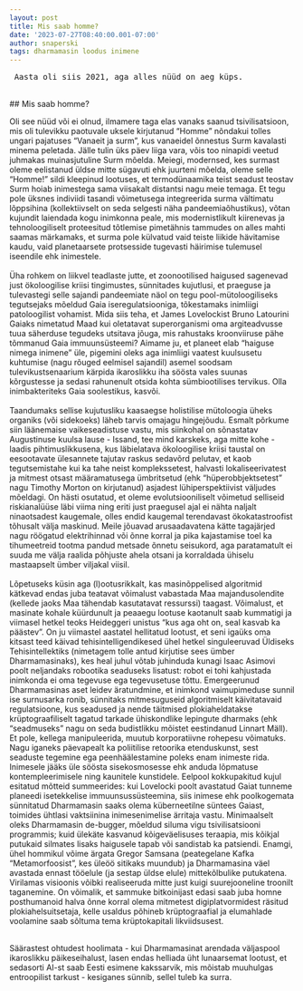 ```yaml
---
layout: post
title: Mis saab homme?
date: '2023-07-27T08:40:00.001-07:00'
author: snaperski
tags: dharmamasin loodus inimene
---
```

<pre> Aasta oli siis 2021, aga alles nüüd on aeg küps. </pre>
<br>
## Mis saab homme?

Oli see nüüd või ei olnud, ilmamere taga elas vanaks saanud tsivilisatsioon, mis
oli tulevikku paotuvale uksele kirjutanud “Homme” nõndakui tolles ungari pajatuses
“Vanaeit ja surm”, kus vanaeidel õnnestus Surm kavalasti minema peletada. Jälle tulin
üks päev liiga vara, võis too ninapidi veetud juhmakas muinasjutuline Surm mõelda.
Meiegi, modernsed, kes surmast oleme eelistanud üldse mitte sügavuti ehk juurteni
mõelda, oleme selle “Homme!” sildi kleepinud lootuses, et termodünaamika teist
seadust teostav Surm hoiab inimestega sama viisakalt distantsi nagu meie temaga.
Et tegu pole üksnes indiviidi tasandi võimetusega integreerida surma vältimatu
lõppsihina (kollektiivselt on seda selgesti näha pandeemiaõhustikus), võtan kujundit
laiendada kogu inimkonna peale, mis modernistlikult kiirenevas ja tehnoloogiliselt
proteesitud tõtlemise pimetähnis tammudes on alles mahti saamas märkamaks, et
surma pole külvatud vaid teiste liikide hävitamise kaudu, vaid planetaarsete
protsesside tugevasti häirimise tulemusel iseendile ehk inimestele.<br><br>
Üha rohkem on liikvel teadlaste jutte, et zoonootilised haigused sagenevad just
ökoloogilise kriisi tingimustes, sünnitades kujutlusi, et praeguse ja tulevastegi selle
sajandi pandeemiate näol on tegu pool-mütoloogiliseks tegutsejaks mõeldud Gaia
iseregulatsiooniga, tõkestamaks inimliigi patoloogilist vohamist. Mida siis teha, et
James Lovelockist Bruno Latourini Gaiaks nimetatud Maad kui oletatavat
superorganismi oma argiteadvusse tuua säherduse tegudeks utsitava jõuga, mis rahustaks
kroonviiruse pähe tõmmanud Gaia immuunsüsteemi? Aimame ju, et planeet elab
“haiguse nimega inimene” üle, pigemini oleks aga inimliigi vaatest kuulsusetu
kuhtumise (nagu rõuged eelmisel sajandil) asemel soodsam tulevikustsenaarium
kärpida ikaroslikku iha söösta vales suunas kõrgustesse ja sedasi rahunenult otsida
kohta sümbiootilises tervikus. Olla inimbakteriteks Gaia soolestikus, kasvõi.<br><br>
Taandumaks sellise kujutusliku kaasaegse holistilise mütoloogia üheks organiks
(või sidekoeks) läheb tarvis omajagu hingejõudu. Esmalt põrkume siin läänemaise
vaikeseadistuse vastu, mis siinkohal on sõnastatav Augustinuse kuulsa lause - Issand,
tee mind karskeks, aga mitte kohe - laadis pihtimuslikkusena, kus läbielatava
ökoloogilise kriisi taustal on eesootavate ülesannete tajutav raskus sedavõrd pelutav,
et kaob tegutsemistahe kui ka tahe neist komplekssetest, halvasti lokaliseerivatest ja
mitmest otsast määramatusega ümbritsetud (ehk “hüperobbjektsetest” nagu Timothy
Morton on kirjutanud) asjadest lühiperspektiivist väljudes mõeldagi. On hästi
osutatud, et oleme evolutsiooniliselt võimetud selliseid riskianalüüse läbi viima ning
eriti just praegusel ajal ei nähta naljalt ninaotsadest kaugemale, olles endid kaugemal
terendavast ökokatastroofist tõhusalt välja maskinud. Meile jõuavad arusaadavatena
kätte tagajärjed nagu röögatud elektrihinnad või õnne korral ja pika kajastamise toel
ka tihumeetreid tootma pandud metsade õnnetu seisukord, aga paratamatult ei suuda
me välja raalida põhjuste ahela otsani ja korraldada ühiselu mastaapselt ümber
viljakal viisil.<br><br>
Lõpetuseks küsin aga (l)ootusrikkalt, kas masinõppelised algoritmid kätkevad endas
juba teatavat võimalust vabastada Maa majandusolendite (kellede jaoks Maa tähendab
kasutatavat ressurssi) taagast. Võimalust, et masinate kohale küürdunult ja peaaegu
lootuse kaotanult saab kummatigi ja viimasel hetkel teoks Heideggeri unistus “kus aga
oht on, seal kasvab ka päästev”. On ju viimastel aastatel hellitatud lootust, et seni
igaüks oma kitsast teed käivad tehisintelligendikesed ühel hetkel singuleeruvad
Üldiseks Tehisintellektiks (nimetagem tolle antud kirjutise sees ümber
Dharmamasinaks), kes heal juhul võtab juhinduda kunagi Isaac Asimovi poolt
neljandaks robootika seaduseks lisatust: robot ei tohi kahjustada inimkonda ei oma
tegevuse ega tegevusetuse tõttu. Emergeerunud Dharmamasinas aset leidev
äratundmine, et inimkond vaimupimeduse sunnil ise surnusarka ronib, sünnitaks
mitmesuguseid algoritmiselt käivitatavaid regulatsioone, kus seadused ja nende
täitmised plokiaheldatakse krüptograafiliselt tagatud tarkade ühiskondlike lepingute
dharmaks (ehk “seadmuseks” nagu on seda budistlikku mõistet eestindanud Linnart
Mäll). Et pole, kellega manipuleerida, muutub korporatiivne rohepesu võimatuks. Nagu
iganeks päevapealt ka poliitilise retoorika etenduskunst, sest seaduste tegemine ega
peenhäälestamine poleks enam inimeste rida.
Inimesele jääks üle söösta sisekosmosesse ehk anduda lõpmatuse kontempleerimisele
ning kaunitele kunstidele. Eelpool kokkupakitud kujul esitatud mõtteid summeerides:
kui Lovelocki poolt avastatud Gaiat tunneme planeedi isetekkelise
immuunsussüsteemina, siis inimese ehk poolkogemata sünnitatud Dharmamasin
saaks olema küberneetilne süntees Gaiast, toimides ühtlasi vaktsiinina
inimesenimelise ärritaja vastu. Minimaalselt oleks Dharmamasin de-bugger, mõeldud
siluma vigu tsivilisatsiooni programmis; kuid ülekäte kasvanud kõigeväelisuses
teraapia, mis kõikjal putukaid silmates lisaks haigusele tapab või sandistab ka
patsiendi. Enamgi, ühel hommikul võime ärgata Gregor Samsana (peategelane Kafka
“Metamorfoosist”, kes üleöö sitikaks muundub) ja Dharmamasina väel avastada
ennast tööelule (ja sestap üldse elule) mittekõlbulike putukatena. Virilamas visioonis
võibki realiseeruda mitte just kuigi suurejooneline troonilt taganemine. On võimalik, et
sammuke bitkoinijast edasi saab juba homne posthumanoid halva õnne korral olema
mitmetest digiplatvormidest räsitud plokiahelsuitsetaja, kelle usaldus põhineb
krüptograafial ja elumahlade voolamine saab sõltuma tema krüptokapitali
likviidsusest.<br><br>

Säärastest ohtudest hoolimata - kui Dharmamasinat arendada väljaspool ikaroslikku
päikeseihalust, lasen endas helliada üht lunaarsemat lootust, et sedasorti AI-st saab
Eesti esimene kakssarvik, mis mõistab muuhulgas entroopilist tarkust - kesiganes sünnib, sellel tuleb ka surra.
